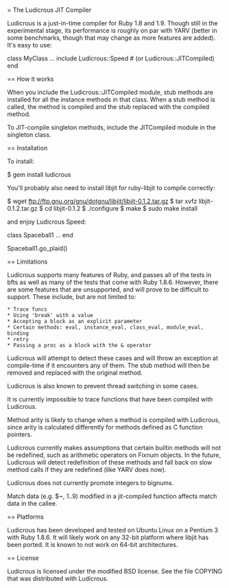 = The Ludicrous JIT Compiler

Ludicrous is a just-in-time compiler for Ruby 1.8 and 1.9.  Though still in the
experimental stage, its performance is roughly on par with YARV (better in some
benchmarks, though that may change as more features are added).  It's easy to
use:

  class MyClass
    ...
    include Ludicrous::Speed
    # (or Ludicrous::JITCompiled)
  end

== How it works

When you include the Ludicrous::JITCompiled module, stub methods are installed
for all the instance methods in that class.  When a stub method is called, the
method is compiled and the stub replaced with the compiled method.

To JIT-compile singleton methods, include the JITCompiled module in the
singleton class.

== Installation

To install:

  $ gem install ludicrous

You'll probably also need to install libjit for ruby-libjit to compile
correctly:

  $ wget ftp://ftp.gnu.org/gnu/dotgnu/libjit/libjit-0.1.2.tar.gz
  $ tar xvfz libjit-0.1.2.tar.gz
  $ cd libjit-0.1.2
  $ ./configure
  $ make
  $ sudo make install

and enjoy Ludicrous Speed:

  class Spaceball1
    ...
  end

  Spaceball1.go_plaid()

== Limitations

Ludicrous supports many features of Ruby, and passes all of the tests in bfts
as well as many of the tests that come with Ruby 1.8.6.  However, there are some
features that are unsupported, and will prove to be difficult to support.  These
include, but are not limited to:

    * Trace funcs
    * Using 'break' with a value
    * Accepting a block as an explicit parameter
    * Certain methods: eval, instance_eval, class_eval, module_eval, binding
    * retry
    * Passing a proc as a block with the & operator 

Ludicrous will attempt to detect these cases and will throw an exception at
compile-time if it encounters any of them.  The stub method will then be
removed and replaced with the original method.

Ludicrous is also known to prevent thread switching in some cases.

It is currently impossible to trace functions that have been compiled with
Ludicrous.

Method arity is likely to change when a method is compiled with Ludicrous,
since arity is calculated differently for methods defined as C function
pointers.

Ludicrous currently makes assumptions that certain builtin methods will not be
redefined, such as arithmetic operators on Fixnum objects.  In the future,
Ludicrous will detect redefinition of these methods and fall back on slow
method calls if they are redefined (like YARV does now).

Ludicrous does not currently promote integers to bignums.

Match data (e.g. $~, $1..$9) modified in a jit-compiled function affects
match data in the callee.

== Platforms

Ludicrous has been developed and tested on Ubuntu Linux on a Pentium 3 with
Ruby 1.8.6.  It will likely work on any 32-bit platform where libjit has been
ported.  It is known to not work on 64-bit architectures.

== License

Ludicrous is licensed under the modified BSD license.  See the file COPYING
that was distributed with Ludicrous.

